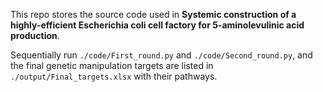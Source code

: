 This repo stores the source code used in **Systemic construction of a highly-efficient Escherichia coli cell factory for 5-aminolevulinic acid production**.

Sequentially run `./code/First_round.py` and `./code/Second_round.py`, and the final genetic manipulation targets are listed in `./output/Final_targets.xlsx` with their pathways.
